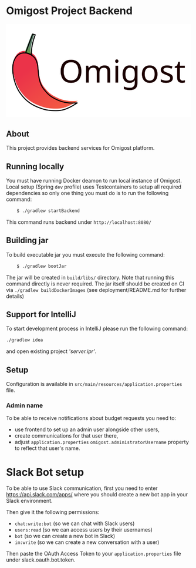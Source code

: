 # Omigost Project Backend

![Omigost logo](https://raw.githubusercontent.com/Omigost/Omigost/master/frontend/src/assets/img/omigost_logo.svg)

## About

This project provides backend services for Omigost platform.

## Running locally

You must have running Docker deamon to run local instance of Omigost.
Local setup (Spring `dev` profile) uses Testcontainers to setup all required dependencies so only one thing you must do is to run the following command:
```bash
    $ ./gradlew startBackend
```

This command runs backend under `http://localhost:8080/`

## Building jar

To build executable jar you must execute the following command:
```bash
    $ ./gradlew bootJar
```
The jar will be created in `build/libs/` directory.
Note that running this command directly is never required.
The jar itself should be created on CI via `./gradlew buildDockerImages` (see deployment/README.md for further details)

## Support for IntelliJ

To start development process in IntelliJ please run the following command:
```bash
./gradlew idea
```
and open existing project *'server.ipr'*.

## Setup

Configuration is available in `src/main/resources/application.properties` file.

### Admin name

To be able to receive notifications about budget requests you need to:
- use frontend to set up an admin user alongside other users,
- create communications for that user there,
- adjust `application.properties` `omigost.administratorUsername` property to reflect that user's name.

# Slack Bot setup

To be able to use Slack communication, first you need to enter https://api.slack.com/apps/
where you should create a new bot app in your Slack environment.

Then give it the following permissions:
- `chat:write:bot` (so we can chat with Slack users)
- `users:read` (so we can access users by their usernames)
- `bot` (so we can create a new bot in Slack)
- `im:write` (so we can create a new conversation with a user)

Then paste the OAuth Access Token to your `application.properties` file
under slack.oauth.bot.token.
